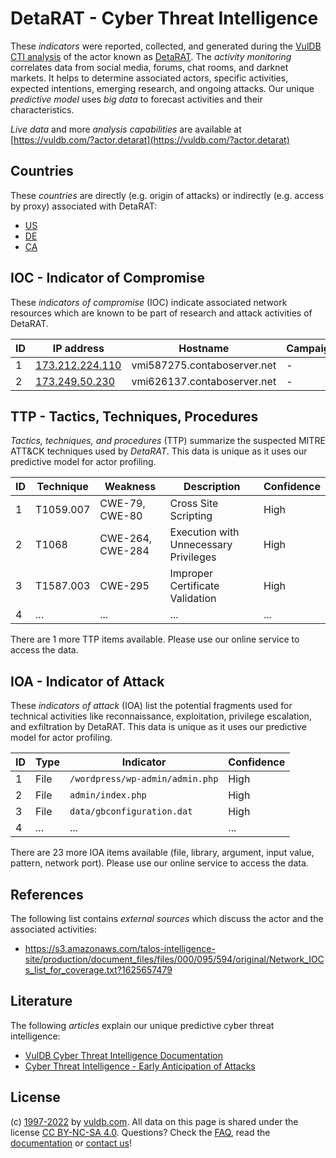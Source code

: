 # DetaRAT - Cyber Threat Intelligence

These _indicators_ were reported, collected, and generated during the [VulDB CTI analysis](https://vuldb.com/?kb.cti) of the actor known as [DetaRAT](https://vuldb.com/?actor.detarat). The _activity monitoring_ correlates data from social media, forums, chat rooms, and darknet markets. It helps to determine associated actors, specific activities, expected intentions, emerging research, and ongoing attacks. Our unique _predictive model_ uses _big data_ to forecast activities and their characteristics.

_Live data_ and more _analysis capabilities_ are available at [https://vuldb.com/?actor.detarat](https://vuldb.com/?actor.detarat)

## Countries

These _countries_ are directly (e.g. origin of attacks) or indirectly (e.g. access by proxy) associated with DetaRAT:

* [US](https://vuldb.com/?country.us)
* [DE](https://vuldb.com/?country.de)
* [CA](https://vuldb.com/?country.ca)

## IOC - Indicator of Compromise

These _indicators of compromise_ (IOC) indicate associated network resources which are known to be part of research and attack activities of DetaRAT.

ID | IP address | Hostname | Campaign | Confidence
-- | ---------- | -------- | -------- | ----------
1 | [173.212.224.110](https://vuldb.com/?ip.173.212.224.110) | vmi587275.contaboserver.net | - | High
2 | [173.249.50.230](https://vuldb.com/?ip.173.249.50.230) | vmi626137.contaboserver.net | - | High

## TTP - Tactics, Techniques, Procedures

_Tactics, techniques, and procedures_ (TTP) summarize the suspected MITRE ATT&CK techniques used by _DetaRAT_. This data is unique as it uses our predictive model for actor profiling.

ID | Technique | Weakness | Description | Confidence
-- | --------- | -------- | ----------- | ----------
1 | T1059.007 | CWE-79, CWE-80 | Cross Site Scripting | High
2 | T1068 | CWE-264, CWE-284 | Execution with Unnecessary Privileges | High
3 | T1587.003 | CWE-295 | Improper Certificate Validation | High
4 | ... | ... | ... | ...

There are 1 more TTP items available. Please use our online service to access the data.

## IOA - Indicator of Attack

These _indicators of attack_ (IOA) list the potential fragments used for technical activities like reconnaissance, exploitation, privilege escalation, and exfiltration by DetaRAT. This data is unique as it uses our predictive model for actor profiling.

ID | Type | Indicator | Confidence
-- | ---- | --------- | ----------
1 | File | `/wordpress/wp-admin/admin.php` | High
2 | File | `admin/index.php` | High
3 | File | `data/gbconfiguration.dat` | High
4 | ... | ... | ...

There are 23 more IOA items available (file, library, argument, input value, pattern, network port). Please use our online service to access the data.

## References

The following list contains _external sources_ which discuss the actor and the associated activities:

* https://s3.amazonaws.com/talos-intelligence-site/production/document_files/files/000/095/594/original/Network_IOCs_list_for_coverage.txt?1625657479

## Literature

The following _articles_ explain our unique predictive cyber threat intelligence:

* [VulDB Cyber Threat Intelligence Documentation](https://vuldb.com/?kb.cti)
* [Cyber Threat Intelligence - Early Anticipation of Attacks](https://www.scip.ch/en/?labs.20201022)

## License

(c) [1997-2022](https://vuldb.com/?kb.changelog) by [vuldb.com](https://vuldb.com/?kb.about). All data on this page is shared under the license [CC BY-NC-SA 4.0](https://creativecommons.org/licenses/by-nc-sa/4.0/). Questions? Check the [FAQ](https://vuldb.com/?kb.faq), read the [documentation](https://vuldb.com/?kb) or [contact us](https://vuldb.com/?contact)!
